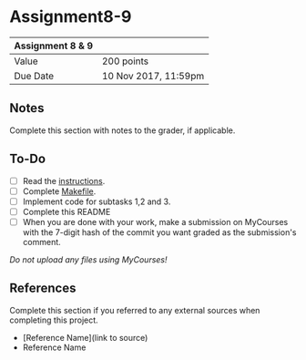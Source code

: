 # Assignment8-9

| Assignment 8 & 9  |                       |
|-------------------|-----------------------|
| Value             | 200 points            |
| Due Date          | 10 Nov 2017, 11:59pm  |

## Notes
Complete this section with notes to the grader, if applicable.

## To-Do
- [ ] Read the [instructions](instructions.pdf).
- [ ] Complete [Makefile](Makefile).
- [ ] Implement code for subtasks 1,2 and 3.
- [ ] Complete this README
- [ ] When you are done with your work, make a submission on MyCourses with the 7-digit hash of the commit you want graded as the submission's comment.

_Do not upload any files using MyCourses!_

## References
Complete this section if you referred to any external sources when completing this project.

- [Reference Name](link to source)
- Reference Name
